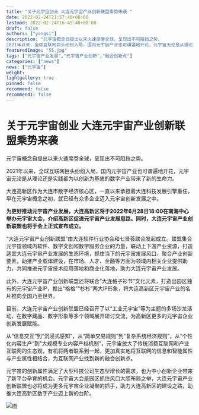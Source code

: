 ```yaml
---
title: "关于元宇宙创业 大连元宇宙产业创新联盟乘势来袭 "
date: 2022-02-24T21:57:40+08:00
lastmod: 2022-02-24T16:45:40+08:00
draft: false
authors: ["yangsi"]
description: "元宇宙概念自提出以来火速席卷全球，呈现出不可阻挡之势。
2021年以来，全球互联网巨头纷纷入局，国内元宇宙产业也可谓遍地开花，元宇宙无论是从理论还是实践都为以创新为基底的数字产业带来了新的生命力。"
featuredImage: "55.jpg"
tags: ["元宇宙产业发展","元宇宙产业创新","融合创新点"]
categories: ["news"]
news: ["元宇宙"]
weight: 
lightgallery: true
pinned: false
recommend: false
recommend1: false
---
```


# 关于元宇宙创业 大连元宇宙产业创新联盟乘势来袭  

元宇宙概念自提出以来火速席卷全球，呈现出不可阻挡之势。

2021年以来，全球互联网巨头纷纷入局，国内元宇宙产业也可谓遍地开花，元宇宙无论是从理论还是实践都为以创新为基底的数字产业带来了新的生命力。

大连高新区作为大连市数字经济核心区，一直以来承担着大连科技发展引擎重任，早在元宇宙概念之初，就已经有众多企业迈入元宇宙创新发展之中。

**为更好推动元宇宙产业发展，大连高新区将于2022年6月28日18:00在南海中心举办元宇宙大会，介绍高新区促进元宇宙产业发展思路。同时，大连元宇宙产业创新联盟也将于会上正式宣布成立。**

“大连元宇宙产业创新联盟”由大连软件行业协会和七贤荟联合发起成立。联盟集合元宇宙领域内软件、数字文创和数字服务企业的力量，联动上下游产业资源，打造适宜大连元宇宙产业发展的生态环境，抓住当下的元宇宙发展风口，聚合产业创新要素，助推产业载体建设，在市场、人才、金融等方面为领域内相关企业提供助力，共同推进元宇宙技术应用落地和商业化落地，助力大连元宇宙产业发展。

此外，大连元宇宙产业创新联盟还将联合“大连格子衫节”文化元素，打造出园区独有的元宇宙产业IP，推出“格格”“杉杉”两大IP形象，将大连高新区元宇宙产业的名片推向全国乃至世界。

目前，大连元宇宙产业创新联盟已经召开了以“工业元宇宙”等为主题的多场沙龙活动，在数字藏品、数字形象等多个领域展开研讨交流，为高新区更多的元宇宙企业创新发展赋能。

从“信息交互”到“沉浸式感知”，从“简单交易规则”到“复杂系统经济规则”，从“个性化内容生产”到“大规模专业内容产权机制”，元宇宙放大了传统消费互联网和产业互联网的生态观，有机将两者联系到一起，更加真实地将互联网的信息和智能属性与产业属性相结合，为互联网产业找到新的融合创新点。

元宇宙的创新属性满足了大型科技公司生态型增长的需求，也为中小创新企业带来了新平台孕育的机会。元宇宙大会是园区抓住风口大胆布局之举，大连元宇宙产业创新联盟也必将成为更多元宇宙企业凝聚的抓手，助力大连高新区的建设之路，助推大连高新区数字产业迈上新的台阶。

![图](https://p7.itc.cn/images01/20220628/5777277a852345c6b408bd1d3e64fc00.jpeg)